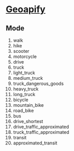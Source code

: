 # [Geoapify](https://www.geoapify.com/)

## Mode
1. walk
2. hike
3. scooter
4. motorcycle
5. drive
6. truck
7. light_truck
8. medium_truck
9. truck_dangerous_goods
10. heavy_truck
11. long_truck
12. bicycle
13. mountain_bike
14. road_bike
15. bus
16. drive_shortest
17. drive_traffic_approximated
18. truck_traffic_approximated
19. transit
20. approximated_transit

